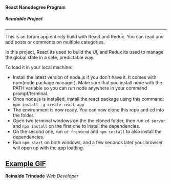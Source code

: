 #### React Nanodegree Program
##### Readable Project
-----
This is an forum app entirely build with React and Redux.
You can read and add posts or comments on multiple categories.

In this project, React its used to build the UI, and Redux its used to manage the global state in a safe, predictable way.

To load it in your local machine:
* Install the latest version of node.js if you don't have it. It comes with npm(node package manager).
Make sure that you install node with the PATH variable so you can run node anywhere in your command prompt/terminal.
* Once node.js is installed, install the react package using this command: `npm install -g create-react-app`
* The environment is now ready. You can now clone this repo and cd into the folder.
* Open two terminal windows on the the cloned folder, then run `cd server` and `npm install` on the first one to install the dependencies.
* On the second one, run `cd frontend` and `npm install` to also install the dependencies.
* Run `npm start` on both windows, and a few seconds later your browser will open up with the app loading.

[Example GIF](/Example.gif)
--
**Reinaldo Trindade**
*Web Developer*